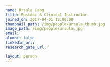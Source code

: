 ```yaml
---
name: Ursula Lang
title: Postdoc & Clinical Instructor
joined_on: 2017-04-01 12:00:00
thumbnail_path: /img/people/ursula_thumb.jpg
image_path: /img/people/ursula.jpg
email:
alumni: false
linkedin_url:
research_gate_url:

layout: person
---
```







